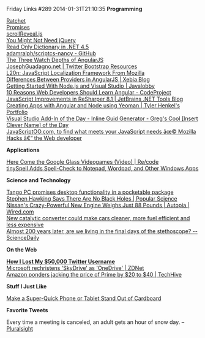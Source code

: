 Friday Links #289
2014-01-31T21:10:35
**Programming**

[Ratchet](http://maker.github.io/ratchet/)  
[Promises](http://www.promisejs.org/intro/)  
[scrollReveal.js](http://julianlloyd.me/scrollreveal/?utm_source=javascriptweekly&utm_medium=email)  
[You Might Not Need jQuery](http://youmightnotneedjquery.com/?utm_source=javascriptweekly&utm_medium=email)  
[Read Only Dictionary in .NET 4.5](http://www.dotnetcurry.com/showarticle.aspx?ID=973)  
[adamralph/scriptcs-nancy - GitHub](https://github.com/adamralph/scriptcs-nancy#quickstart-interactive)  
[The Three Watch Depths of AngularJS](http://teropa.info/blog/2014/01/26/the-three-watch-depths-of-angularjs.html?utm_source=ng-newsletter&utm_campaign=872065a391-AngularJS_Newsletter_1_28_141_28_2014&utm_medium=email&utm_term=0_fa61364f13-872065a391-88880093)  
[JosephGuadagno.net | Twitter Bootstrap Resources](http://www.josephguadagno.net/post/2014/01/24/Twitter-Bootstrap-Resources)  
[L20n: JavaScript Localization Framework From Mozilla](http://www.infoq.com/news/2014/01/l20n?utm_campaign=infoq_content&utm_source=infoq&utm_medium=feed&utm_term=global&utm_reader=feedly)  
[Differences Between Providers in AngularJS | Xebia Blog](http://blog.xebia.com/2013/09/01/differences-between-providers-in-angularjs/?utm_source=ng-newsletter&utm_campaign=872065a391-AngularJS_Newsletter_1_28_141_28_2014&utm_medium=email&utm_term=0_fa61364f13-872065a391-88880093)  
[Getting Started With Node.js and Visual Studio | Javalobby](http://java.dzone.com/articles/getting-started-nodejs-and-0?utm_source=feedburner&utm_medium=feed&utm_campaign=Feed%3A+zones%2Fcss+%28CSS+Zone%29)  
[10 Reasons Web Developers Should Learn Angular - CodeProject](http://www.codeproject.com/Articles/718046/10-Reasons-Web-Developers-Should-Learn-Angular)  
[JavaScript Improvements in ReSharper 8.1 | JetBrains .NET Tools Blog](http://blog.jetbrains.com/dotnet/2014/01/30/javascript-improvements-resharper-81/)  
[Creating Apps with Angular and Node using Yeoman | Tyler Henkel's Portfolio](http://tylerhenkel.com/creating-apps-with-angular-and-node-using-yeoman/?utm_source=javascriptweekly&utm_medium=email)  
[Visual Studio Add-In of the Day - Inline Guid Generator - Greg's Cool [Insert Clever Name] of the Day](http://coolthingoftheday.blogspot.com/2014/01/visual-studio-add-in-of-day-inline-guid.html)  
[JavaScriptOO.com, to find what meets your JavaScript needs âœ© Mozilla Hacks â€“ the Web developer ](https://hacks.mozilla.org/2014/01/javascriptoo-com-to-find-what-meets-your-javascript-needs/?utm_source=javascriptweekly&utm_medium=email)  


**Applications**

[Here Come the Google Glass Videogames (Video) | Re/code](http://recode.net/2014/01/28/here-come-the-google-glass-videogames-video/)  
[tinySpell Adds Spell-Check to Notepad, Wordpad, and Other Windows Apps](http://lifehacker.com/tinyspell-adds-spell-check-to-notepad-wordpad-and-oth-1510316332)  


**Science and Technology**

[Tango PC promises desktop functionality in a pocketable package](http://www.gizmag.com/tango-portable-pc/30591/)  
[Stephen Hawking Says There Are No Black Holes | Popular Science](http://www.popsci.com/article/science/stephen-hawking-says-there-are-no-black-holes)  
[Nissan's Crazy-Powerful New Engine Weighs Just 88 Pounds | Autopia | Wired.com](http://www.wired.com/autopia/2014/01/nissan-3-cylinder-le-mans/?utm_source=feedburner&utm_medium=feed&utm_campaign=Feed%3A+wiredautopia+%28Wired%3A+Blog+-+Autopia%29)  
[New catalytic converter could make cars cleaner, more fuel efficient and less expensive](http://www.gizmag.com/more-effective-catalytic-converter/30636/)  
[Almost 200 years later, are we living in the final days of the stethoscope? -- ScienceDaily](http://www.sciencedaily.com/releases/2014/01/140123222051.htm)  
  


**On the Web**

[**How I Lost My $50,000 Twitter Username**](https://medium.com/p/24eb09e026dd)  
[Microsoft rechristens 'SkyDrive' as 'OneDrive' | ZDNet](http://www.zdnet.com/microsoft-rechristens-skydrive-as-onedrive-7000025617/)  
[Amazon ponders jacking the price of Prime by $20 to $40 | TechHive](http://www.techhive.com/article/2092384/amazon-ponders-jacking-the-price-of-prime-20-to-40.html)  
  


**Stuff I Just Like**

[Make a Super-Quick Phone or Tablet Stand Out of Cardboard](http://lifehacker.com/make-a-super-quick-phone-or-tablet-stand-out-of-cardboa-1512059509)  


**Favorite Tweets**

Every time a meeting is canceled, an adult gets an hour of snow day. – [Pluralsight](https://twitter.com/pluralsight/status/427930055579148288)
